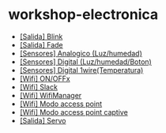 # workshop-electronica

- [[Salida] Blink](https://github.com/hdf1986/workshop-electronica/blob/master/blink/blink.ino)
- [[Salida] Fade](https://github.com/hdf1986/workshop-electronica/blob/master/fade/fade.ino)
- [[Sensores] Analogico (Luz/humedad)](https://github.com/hdf1986/workshop-electronica/blob/master/sensors-analog/sensors-analog.ino)
- [[Sensores] Digital (Luz/humedad/Boton)](https://github.com/hdf1986/workshop-electronica/blob/master/sensors-digital/sensors-digital.ino)
- [[Sensores] Digital 1wire(Temperatura)](https://github.com/hdf1986/workshop-electronica/blob/master/sensors-1wire/sensors-1wire.ino)
- [[Wifi] ON/OFFx](https://github.com/hdf1986/workshop-electronica/blob/master/wifi-on-off/wifi-on-off.ino)
- [[Wifi] Slack](https://github.com/hdf1986/workshop-electronica/blob/master/wifi-slack/wifi-slack.ino)
- [[Wifi] WifiManager](https://github.com/hdf1986/workshop-electronica/blob/master/wifi-manager/wifi-manager.ino)
- [[Wifi] Modo access point](https://github.com/hdf1986/workshop-electronica/blob/master/wifi-access-point/wifi-access-point.ino)
- [[Wifi] Modo access point captive](https://github.com/hdf1986/workshop-electronica/blob/master/wifi-access-point-captive/wifi-access-point-captive.ino)
- [[Salida] Servo](https://github.com/hdf1986/workshop-electronica/blob/master/servo/servo.ino)
